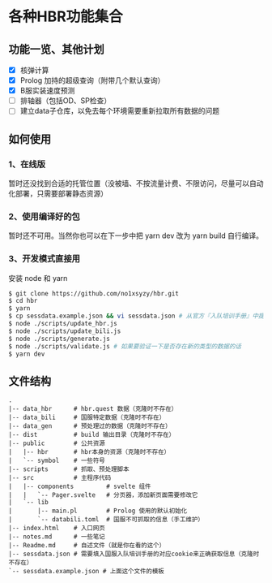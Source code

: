 # 各种HBR功能集合

## 功能一览、其他计划
* [x] 核弹计算
* [x] Prolog 加持的超级查询（附带几个默认查询）
* [x] B服实装速度预测
* [ ] 排轴器（包括OD、SP检查）
* [ ] 建立data子仓库，以免去每个环境需要重新拉取所有数据的问题

## 如何使用

### 1、在线版
暂时还没找到合适的托管位置（没被墙、不按流量计费、不限访问，尽量可以自动化部署，只需要部署静态资源）

### 2、使用编译好的包
暂时还不可用。当然你也可以在下一步中把 yarn dev 改为 yarn build 自行编译。

### 3、开发模式直接用
安装 node 和 yarn
```sh
$ git clone https://github.com/no1xsyzy/hbr.git
$ cd hbr
$ yarn
$ cp sessdata.example.json && vi sessdata.json # 从官方『入队培训手册』中提取 cookies
$ node ./scripts/update_hbr.js
$ node ./scripts/update_bili.js
$ node ./scripts/generate.js
$ node ./scripts/validate.js # 如果要验证一下是否存在新的类型的数据的话
$ yarn dev
```

## 文件结构

```
.
|-- data_hbr      # hbr.quest 数据（克隆时不存在）
|-- data_bili     # 国服特定数据（克隆时不存在）
|-- data_gen      # 预处理过的数据（克隆时不存在）
|-- dist          # build 输出目录（克隆时不存在）
|-- public        # 公共资源
|   |-- hbr       # hbr本身的资源（克隆时不存在）
|   `-- symbol    # 一些符号
|-- scripts       # 抓取、预处理脚本
|-- src           # 主程序代码
|   |-- components         # svelte 组件
|   |   `-- Pager.svelte   # 分页器，添加新页面需要修改它
|   `-- lib
|       |-- main.pl        # Prolog 使用的默认初始化
|       `-- databili.toml  # 国服不可抓取的信息（手工维护）
|-- index.html    # 入口网页
|-- notes.md      # 一些笔记
|-- Readme.md     # 自述文件（就是你在看的这个）
|-- sessdata.json # 需要填入国服入队培训手册的对应cookie来正确获取信息（克隆时不存在）
`-- sessdata.example.json # 上面这个文件的模板
```
